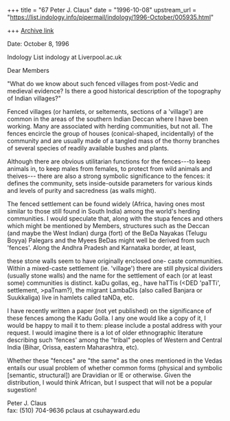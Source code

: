 +++
title = "67 Peter J. Claus"
date = "1996-10-08"
upstream_url = "https://list.indology.info/pipermail/indology/1996-October/005935.html"

+++
[Archive link](https://list.indology.info/pipermail/indology/1996-October/005935.html)


Date: October 8, 1996 

Indology List
indology at Liverpool.ac.uk

Dear Members

"What do we know about such fenced villages from
post-Vedic and medieval evidence? Is there a good
historical description of the topography of Indian
villages?"


Fenced villages (or hamlets, or seltements, sections of
a 'village') are common in the areas of the southern
Indian Deccan where I have been working. Many are
associated with herding communities, but not all.  The
fences encircle the group of houses (conical-shaped,
incidentally) of the community and are usually made of
a tangled mass of the thorny branches of several
species of readily available bushes and plants.  


Although there are obvious utilitarian functions for
the fences---to keep animals in, to keep males from
females, to protect from wild animals and theives---
there are also a strong symbolic significance to the
fences: it defines the community, sets inside-outside
parameters for various kinds and levels of purity and
sacredness (as walls might). 

The fenced settlement can be found widely (Africa,
having ones most similar to those still found in South
India) among the world's herding communities.  I would
speculate that, along with the stupa fences and others
which might be mentioned by Members, structures such as
the Deccan (and maybe the West Indian) durga (fort) of
the BeDa Nayakas (Telugu Boyya) Palegars and the Myees
BeDas might well be derived from such 'fences'. Along
the Andhra Pradesh and Karnataka border, at least,

these stone walls seem to have originally enclosed one-
caste communities.  Within a mixed-caste settlement
(ie. 'village') there are still physical dividers
(usually stone walls) and the name for the settlement
of each (or at least some) communities is distinct. 
kaDu gollas, eg., have haTTis (<DED 'paTTi',
settlement, >paTnam?), the migrant LambaDis (also
called Banjara or Suukkaliga) live in hamlets called
taNDa, etc.

I have recently written a paper (not yet published) on
the significance of these fences among the Kadu Golla. 
I any one would like a copy of it, I would be happy to
mail it to them: please include a postal address with
your request.  I would imagine there is a lot of older
ethnographic literature describing such 'fences' among
the "tribal" peoples of Western and Central India
(Bihar, Orissa, eastern Maharashtra, etc).  

Whether these "fences" are "the same" as the ones
mentioned in the Vedas entails our usual problem of
whether common forms (physical and symbolic [semantic,
structural]) are Dravidian or IE or otherwise. Given
the distribution, I would think African, but I suspect
that will not be a popular sugestion!

Peter J. Claus                        
fax: (510) 704-9636
pclaus at csuhayward.edu







